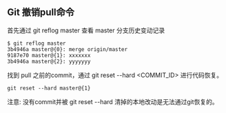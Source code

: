 ## Git 撤销pull命令

首先通过 git reflog master 查看 master 分支历史变动记录
```
$ git reflog master
3b4946a master@{0}: merge origin/master
9187e70 master@{1}: xxxxxxx
3b4946a master@{2}: yyyyyyy
````
找到 pull 之前的commit，通过 git reset --hard <COMMIT_ID> 进行代码恢复。
```
git reset --hard master@{1} 
```

注意: 没有commit并被 git reset --hard 清掉的本地改动是无法通过git恢复的。
